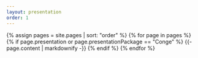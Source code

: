 ```yaml
---
layout: presentation
order: 1
---
```


{% assign pages = site.pages | sort: "order" %}
{% for page in pages %}
 {% if page.presentation or page.presentationPackage == "Conge" %}
    {{- page.content | markdownify -}}
  {% endif %}
{% endfor %}